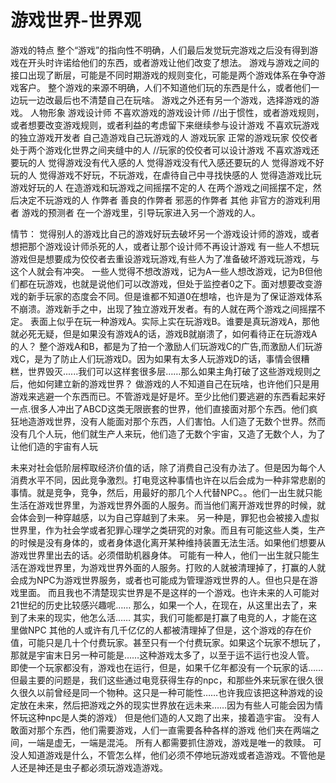 # 游戏世界-世界观

游戏的特点 整个“游戏”的指向性不明确，人们最后发觉玩完游戏之后没有得到游戏在开头时许诺给他们的东西，或者游戏让他们改变了想法。 游戏与游戏之间的接口出现了断层，可能是不同时期游戏的规则变化，可能是两个游戏体系在争夺游戏客户。 整个游戏的来源不明确，人们不知道他们玩的东西是什么，或者他们一边玩一边改最后也不清楚自己在玩啥。 游戏之外还有另一个游戏，选择游戏的游戏。 人物形象 游戏设计师 不喜欢游戏的游戏设计师 //出于惯性，或者游戏规则，或者想要改变游戏规则，或者利益的考虑留下来继续参与设计游戏 不喜欢玩游戏的独立游戏开发者 自己造游戏自己玩游戏的人 游戏玩家 正常的游戏玩家 佼佼者 处于两个游戏化世界之间夹缝中的人 //玩家的佼佼者可以设计游戏 不喜欢游戏还要玩的人 觉得游戏没有代入感的人 觉得游戏没有代入感还要玩的人 觉得游戏不好玩的人 觉得游戏不好玩，不玩游戏，在虐待自己中寻找快感的人 觉得造游戏比玩游戏好玩的人 在造游戏和玩游戏之间摇摆不定的人 在两个游戏之间摇摆不定，然后决定不玩游戏的人 作弊者 善良的作弊者 邪恶的作弊者 其他 非官方的游戏利用者 游戏的预测者 在一个游戏里，引导玩家进入另一个游戏的人。

情节： 觉得别人的游戏比自己的游戏好玩去破坏另一个游戏设计师的游戏，或者想把那个游戏设计师杀死的人，或者让那个设计师不再设计游戏 有一些人不想玩游戏但是想要成为佼佼者去重设游戏玩游戏,有些人为了准备破坏游戏玩游戏，与这个人就会有冲突。 一些人觉得不想改游戏，记为A一些人想改游戏，记为B但他们都在玩游戏，也就是说他们可以改游戏，但处于监控者0之下。面对想要改变游戏的新手玩家的态度会不同。但是谁都不知道0在想啥，也许是为了保证游戏体系不崩溃。游戏新手之中，出现了独立游戏开发者。有的人就在两个游戏之间摇摆不定。 表面上似乎在玩一种游戏A。实际上实在玩游戏B。谁要是真玩游戏A，那他就必死无疑，但是如果没有游戏A的话，游戏B就崩溃了，如何看待正在玩游戏A的人？ 整个游戏A和B，都是为了拍一个激励人们玩游戏C的广告,而激励人们玩游戏C，是为了防止人们玩游戏D。因为如果有太多人玩游戏D的话，事情会很糟糕，世界毁灭......我们可以这样套很多层……那么如果主角打破了这些游戏规则之后，他如何建立新的游戏世界？ 做游戏的人不知道自己在玩啥，也许他们只是用游戏来逃避一个东西而已。不管游戏是好是坏。至少比他们要逃避的东西看起来好一点.很多人冲出了ABCD这类无限嵌套的世界，他们直接面对那个东西。他们疯狂地造游戏世界，没有人能面对那个东西，人们害怕。人们造了无数个世界。然而没有几个人玩，他们就生产人来玩，他们造了无数个宇宙，又造了无数个人，为了让他们造的宇宙有人玩

未来对社会低阶层榨取经济价值的话，除了消费自己没有办法了。但是因为每个人消费水平不同，因此竞争激烈。打电竞这种事情也许在以后会成为一种非常悲剧的事情。就是竞争，竞争，然后，用最好的那几个人代替NPC。。他们一出生就只能生活在游戏世界里，为游戏世界外面的人服务。而当他们离开游戏世界的时候，就会体会到一种穿越感，以为自己穿越到了未来。 另一种是，罪犯也会被接入虚拟世界里，作为社会学或者犯罪心理学之类研究的对象。而且有可能这些人类，生产的时候是没有身体的，或者身体退化离开某种维持装置无法生活。如果他们想要从游戏世界里出去的话。必须借助机器身体。 可能有一种人，他们一出生就只能生活在游戏世界里，为游戏世界外面的人服务。打败的人就被清理掉了，打赢的人就会成为NPC为游戏世界服务，或者也可能成为管理游戏世界的人。但也只是在游戏里面。 而且我也不清楚现实世界是不是这样的一个游戏。也许未来的人可能对21世纪的历史比较感兴趣呢…… 那么，如果一个人，在现在，从这里出去了，来到了未来的现实，他怎么活…… 其实，我们可能都是打赢了电竞的人，才能在这里做NPC 其他的人或许有几千亿亿的人都被清理掉了但是，这个游戏的存在价值，可能只是几十个付费玩家。甚至只有一个付费玩家。如果这个玩家不想玩了，那就是宇宙末日另一种可能是……这种游戏太多了，以至于运不运行也没人管。 即使一个玩家都没有，游戏也在运行，但是，如果千亿年都没有一个玩家的话……但最主要的问题是，我们这些通过电竞获得生存的npc，和那些外来玩家在很久很久很久以前曾经是同一个物种。这只是一种可能性……也许我应该把这种游戏的设定放在未来，然后把游戏之外的现实世界放在远未来……因为有些人可能会因为情怀玩这种npc是人类的游戏） 但是他们造的人又跑了出来，接着造宇宙。 没有人敢面对那个东西，他们需要游戏，人们一直需要各种各样的游戏 他们夹在两端之间，一端是虚无，一端是混沌。 所有人都需要抓住游戏，游戏是唯一的救赎。 可没人知道游戏是什么，不管怎么样，他们必须不停地玩游戏或者造游戏。不管他是人还是神还是虫子都必须玩游戏造游戏。
